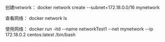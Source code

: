 创建network：
docker network create --subnet=172.18.0.0/16 mynetwork

查看网络：
docker network ls

使用网络：
 docker run -itd --name networkTest1 --net mynetwork --ip 172.18.0.2 centos:latest /bin/bash